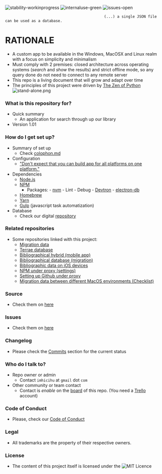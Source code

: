 ![stability-workinprogress](https://bitbucket.org/repo/ekyaeEE/images/477405737-stability_work_in_progress.png)
![internaluse-green](https://bitbucket.org/repo/ekyaeEE/images/3847436881-internal_use_stable.png)
![issues-open](https://bitbucket.org/repo/ekyaeEE/images/2944199103-issues_open.png)

                                                 (...) a single JSON file can be used as a database.

# RATIONALE #

* A custom app to be available in the Windows, MacOSX  and Linux realm with a focus on simplicity and minimalism
* Must comply with 2 premises: closed architecture across operating systems (_search_ and _show_ the results) and strict offline mode, so any query done do not need to connect to any remote server
* This repo is a living document that will grow and adapt over time
* The principles of this project were driven by [The Zen of Python](https://en.wikipedia.org/wiki/Zen_of_Python)
![stand-alone.png](https://bitbucket.org/repo/yprLRxE/images/605919001-stand_alone.png)

### What is this repository for? ###

* Quick summary
    - An application for search through up our library
* Version 1.01

### How do I get set up? ###

* Summary of set up
    - Check [colophon.md](https://bitbucket.org/imhicihu/bibliographical-searcher-stand-alone-app/src/master/Colophon.md)
* Configuration
    - ["Don't expect that you can build app for all platforms on one platform."](https://www.electron.build/multi-platform-build)
* Dependencies
    - [Node.js](https://nodejs.org/)
    - [NPM](https://www.npmjs.com/)
        + Packages:
              - [nvm](https://github.com/creationix/nvm)
              - Lint
              - Debug
              - [Devtron](https://github.com/electron/devtron)
              - [electron-db](https://github.com/alexiusacademia/electron-db)
    - [Homebrew](https://brew.sh/)
    - [Yarn](https://yarnpkg.com/)
    - [Gulp](https://gulpjs.com) (javascript task automatization)
* Database
    - Check our digital [repository](https://bitbucket.org/imhicihu/databases-repositories)

### Related repositories ###

* Some repositories linked with this project:
     - [Migration data](https://bitbucket.org/imhicihu/migration-data-checklist/src/)
     - [Terrae database](https://bitbucket.org/imhicihu/terrae-database/src/)
     - [Bibliographical hybrid (mobile app)](https://bitbucket.org/imhicihu/bibliographical-hybrid-mobile-app/src/)
     - [Bibliographical database (migration)](https://bitbucket.org/imhicihu/bibliographical-database-migration/src/)
     - [Bibliographic data on iOS devices](https://bitbucket.org/imhicihu/bibliographic-data-on-ios-devices/src/)
     - [NPM under proxy (settings)](https://bitbucket.org/imhicihu/npm-under-proxy-settings/src/)
     - [Setting up Github under proxy](https://bitbucket.org/imhicihu/setting-up-github-under-proxy/src/)
     - [Migration data between different MacOS environments (Checklist)](https://bitbucket.org/imhicihu/migration-data-between-different-macos-environments-checklist/src/)  

### Source ###

* Check them on [here](https://bitbucket.org/imhicihu/bibliographical-searcher-stand-alone-app/src)

### Issues ###

* Check them on [here](https://bitbucket.org/imhicihu/bibliographical-searcher-stand-alone-app/issues)

### Changelog ###

* Please check the [Commits](https://bitbucket.org/imhicihu/bibliographical-searcher-stand-alone-app/commits/) section for the current status

### Who do I talk to? ###

* Repo owner or admin
    - Contact `imhicihu` at `gmail` dot `com`
* Other community or team contact
    - Contact is _enable_ on the [board](https://bitbucket.org/imhicihu/bibliographical-searcher-stand-alone-app/addon/trello/trello-board) of this repo. (You need a [Trello](https://trello.com/) account)

### Code of Conduct

* Please, check our [Code of Conduct](https://bitbucket.org/imhicihu/bibliographical-searcher-stand-alone-app/src/master/code_of_conduct.md)

### Legal ###

* All trademarks are the property of their respective owners.

### License ###

* The content of this project itself is licensed under the ![MIT Licence](https://bitbucket.org/repo/ekyaeEE/images/2049852260-MIT-license-green.png) 